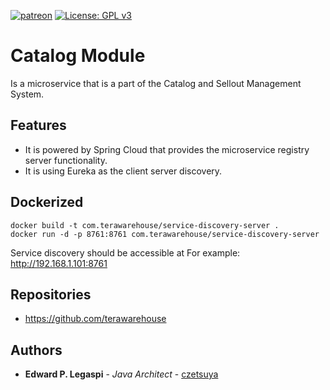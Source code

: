 [![patreon](https://c5.patreon.com/external/logo/become_a_patron_button.png)](https://www.patreon.com/bePatron?u=12280211)
[![License: GPL v3](https://img.shields.io/badge/License-GPLv3-blue.svg)](https://www.gnu.org/licenses/gpl-3.0)

# Catalog Module

Is a microservice that is a part of the Catalog and Sellout Management System.

## Features

 - It is powered by Spring Cloud that provides the microservice registry server functionality.
 - It is using Eureka as the client server discovery.

## Dockerized

```
docker build -t com.terawarehouse/service-discovery-server .
docker run -d -p 8761:8761 com.terawarehouse/service-discovery-server
```

Service discovery should be accessible at For example: http://192.168.1.101:8761

## Repositories

 - https://github.com/terawarehouse
 
## Authors

 * **Edward P. Legaspi** - *Java Architect* - [czetsuya](https://github.com/czetsuya)
